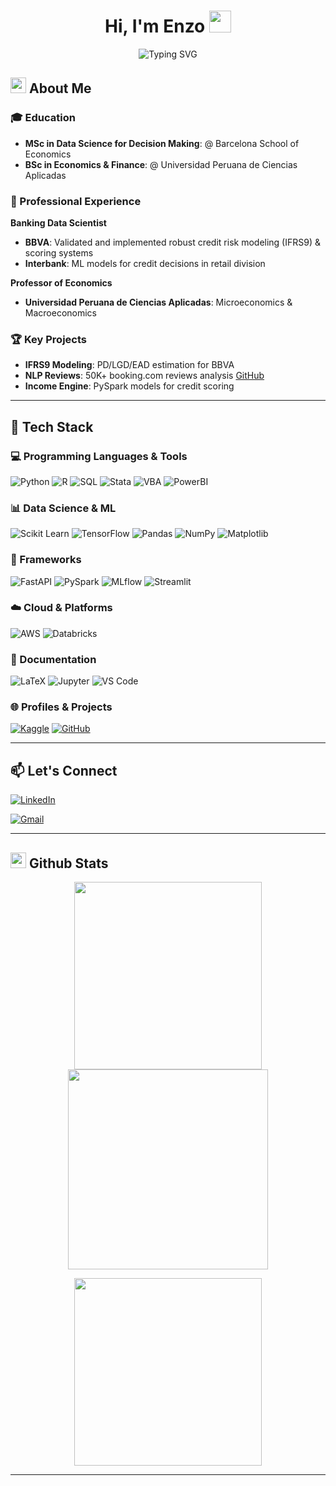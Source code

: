 <h1 align="center">Hi, I'm Enzo <img src="https://media.giphy.com/media/hvRJCLFzcasrR4ia7z/giphy.gif" width="35"></h1>

<div align="center">
  
![Typing SVG](https://readme-typing-svg.herokuapp.com?font=ROBOT&size=25&color=00CED1&background=000000&center=true&vCenter=true&width=490&lines=%3E+Welcome+to+my+GitHub+profile!)

</div>

## <img src="https://c.tenor.com/NCRHhqkXrJYAAAAi/programmers-go-internet.gif" width="25"> <b>About Me</b>

### 🎓 Education
- **MSc in Data Science for Decision Making**: @ Barcelona School of Economics
- **BSc in Economics & Finance**: @ Universidad Peruana de Ciencias Aplicadas

### 💼 Professional Experience
**Banking Data Scientist**  
- **BBVA**: Validated and implemented robust credit risk modeling (IFRS9) & scoring systems
- **Interbank**: ML models for credit decisions in retail division

**Professor of Economics**  
- **Universidad Peruana de Ciencias Aplicadas**: Microeconomics & Macroeconomics

### 🏆 Key Projects

- **IFRS9 Modeling**: PD/LGD/EAD estimation for BBVA  
- **NLP Reviews**: 50K+ booking.com reviews analysis [GitHub](https://github.com/Enzo280100)
- **Income Engine**: PySpark models for credit scoring
  
---

## 🚀 Tech Stack 

### 💻 Programming Languages & Tools 
![Python](https://img.shields.io/badge/Python-3670A0?style=for-the-badge&logo=python&logoColor=ffdd54) ![R](https://img.shields.io/badge/R-276DC3?style=for-the-badge&logo=r&logoColor=white) ![SQL](https://img.shields.io/badge/SQL-4479A1?style=for-the-badge&logo=postgresql&logoColor=white) ![Stata](https://img.shields.io/badge/Stata-1E5F8B?style=for-the-badge&logo=stata&logoColor=white) ![VBA](https://img.shields.io/badge/Excel(VBA)-217346?style=for-the-badge&logo=microsoftexcel&logoColor=white) ![PowerBI](https://img.shields.io/badge/Power_BI-F2C811?style=for-the-badge&logo=powerbi&logoColor=black)

### 📊 Data Science & ML
![Scikit Learn](https://img.shields.io/badge/scikit--learn-F7931E?style=for-the-badge&logo=scikit-learn&logoColor=white) ![TensorFlow](https://img.shields.io/badge/TensorFlow-FF6F00?style=for-the-badge&logo=tensorflow&logoColor=white) ![Pandas](https://img.shields.io/badge/pandas-150458?style=for-the-badge&logo=pandas&logoColor=white) ![NumPy](https://img.shields.io/badge/Numpy-013243?style=for-the-badge&logo=numpy&logoColor=white) ![Matplotlib](https://img.shields.io/badge/Matplotlib-ffffff?style=for-the-badge&logo=matplotlib&logoColor=black)


### 🔧 Frameworks  
![FastAPI](https://img.shields.io/badge/FastAPI-005571?style=for-the-badge&logo=fastapi) ![PySpark](https://img.shields.io/badge/PySpark-FDEE21?style=for-the-badge&logo=apachespark&logoColor=black) ![MLflow](https://img.shields.io/badge/MLflow-0194E2?style=for-the-badge&logo=mlflow&logoColor=white) ![Streamlit](https://img.shields.io/badge/Streamlit-FF4B4B?style=for-the-badge&logo=streamlit&logoColor=white)

### ☁️ Cloud & Platforms 
![AWS](https://img.shields.io/badge/AWS-FF9900?style=for-the-badge&logo=amazon-aws&logoColor=white) ![Databricks](https://img.shields.io/badge/Databricks-E67225?style=for-the-badge&logo=databricks&logoColor=white)

### 📝 Documentation 
![LaTeX](https://img.shields.io/badge/LaTeX-008080?style=for-the-badge&logo=latex&logoColor=white) ![Jupyter](https://img.shields.io/badge/Jupyter-F37626?style=for-the-badge&logo=jupyter&logoColor=white) ![VS Code](https://img.shields.io/badge/VS_Code-007ACC?style=for-the-badge&logo=visual-studio-code&logoColor=white)

### 🌐 Profiles & Projects
[![Kaggle](https://img.shields.io/badge/Kaggle-20BEFF?style=for-the-badge&logo=Kaggle&logoColor=white)](https://www.kaggle.com/enzoinfantesbse) [![GitHub](https://img.shields.io/badge/GitHub-181717?style=for-the-badge&logo=github&logoColor=white)](https://github.com/enzo-infantes)
  
---

## 📫 Let's Connect
[![LinkedIn](https://img.shields.io/badge/LinkedIn-0077B5?style=for-the-badge&logo=linkedin&logoColor=white)](https://www.linkedin.com/in/enzo-infantes/)

[![Gmail](https://img.shields.io/badge/Gmail-enzo.infantes28@gmail.com-D14836?style=for-the-badge&logo=gmail&logoColor=white&labelColor=red)](mailto:enzo.infantes28@gmail.com)

---

## <img src="https://media.giphy.com/media/iY8CRBdQXODJSCERIr/giphy.gif" width="25"> <b>Github Stats</b>

<p align="center">
  <a href="https://github.com/Enzo280100">
    <img width="300" src="https://github-readme-stats.vercel.app/api?username=Enzo280100&theme=tokyonight&show_icons=true&hide_border=true&count_private=true&include_all_commits=true">
    <img width="320" src="https://github-readme-streak-stats.herokuapp.com/?user=Enzo280100&theme=tokyonight&fire=FF801F&currStreakNum=FFBE69&hide_border=true">
  </a>
</p>

<p align="center">
  <a href="https://github.com/Enzo280100?tab=repositories">
    <img width="300" src="https://github-readme-stats.vercel.app/api/top-langs/?username=Enzo280100&theme=tokyonight&layout=compact&langs_count=8&hide_border=true&exclude_repo=github-readme-stats">
  </a>
</p>

-----
